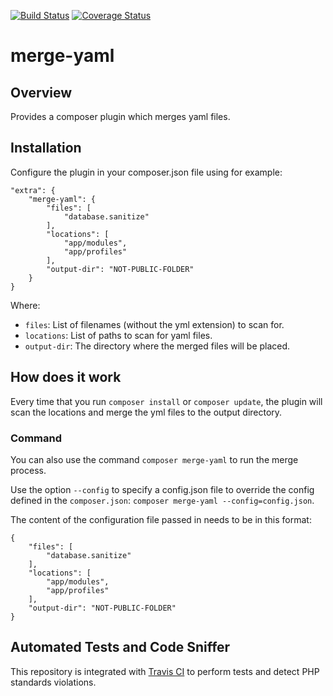 [![Build Status](https://travis-ci.com/EdisonLabs/merge-yaml.svg?branch=1.x)](https://travis-ci.com/EdisonLabs/merge-yaml) [![Coverage Status](https://coveralls.io/repos/github/EdisonLabs/merge-yaml/badge.svg?branch=1.x)](https://coveralls.io/github/EdisonLabs/merge-yaml?branch=1.x)

# merge-yaml

## Overview
Provides a composer plugin which merges yaml files.

## Installation

Configure the plugin in your composer.json file using for example:
```
"extra": {
    "merge-yaml": {
        "files": [
            "database.sanitize"
        ],
        "locations": [
            "app/modules",
            "app/profiles"
        ],
        "output-dir": "NOT-PUBLIC-FOLDER"
    }
}
```
Where:
- `files`: List of filenames (without the yml extension) to scan for.
- `locations`: List of paths to scan for yaml files.
- `output-dir`: The directory where the merged files will be placed.

## How does it work
Every time that you run `composer install` or `composer update`, the plugin will scan the locations and merge the yml files to the output directory.

### Command
You can also use the command `composer merge-yaml` to run the merge process.

Use the option `--config` to specify a config.json file to override the config defined in the `composer.json`: `composer merge-yaml --config=config.json`.

The content of the configuration file passed in needs to be in this format:
```
{
    "files": [
        "database.sanitize"
    ],
    "locations": [
        "app/modules",
        "app/profiles"
    ],
    "output-dir": "NOT-PUBLIC-FOLDER"
}
```

## Automated Tests and Code Sniffer
This repository is integrated with [Travis CI](https://travis-ci.com/EdisonLabs/merge-yaml) to perform tests and detect PHP standards violations.
